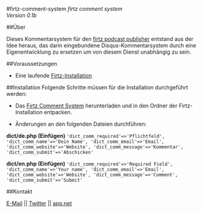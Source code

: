 #firtz-comment-system
*firtz comment system*  
*Version 0.1b*

##Über

Dieses Kommentarsystem für den [firtz podcast publisher](http://firtz.org/) entstand aus der Idee heraus, das darin eingebundene Disqus-Kommentarsystem durch eine Eigenentwicklung zu ersetzen um von diesem Dienst unabhängig zu sein.

##Voraussetzungen
* Eine laufende [Firtz-Installation](https://github.com/eazyliving/firtz/)


##Installation
Folgende Schritte müssen für die Installation durchgeführt werden:

* Das [Firtz Comment System](https://github.com/RonBuehler/firtz-comment-system) herunterladen und in den Ordner der Firtz-Installation entpacken.

* Änderungen an den folgenden Dateien durchführen:

__dict/de.php (Einfügen)__
`'dict_comm_required'=>'Pflichtfeld',
'dict_comm_name'=>'Dein Name',
'dict_comm_email'=>'Email',
'dict_comm_website'=>'Website',
'dict_comm_message'=>'Kommentar',
'dict_comm_submit'=>'Abschicken'`

__dict/en.php (Einfügen)__
`'dict_comm_required'=>'Required Field',
'dict_comm_name'=>'Your name',
'dict_comm_email'=>'Email',
'dict_comm_website'=>'Website',
'dict_comm_message'=>'Comment',
'dict_comm_submit'=>'Submit'`




##Kontakt

[E-Mail](mailto:ronbuehler@live.de) || [Twitter](https://twitter.com/ronbuehler) || [app.net](https://alpha.app.net/ronbuehler)

